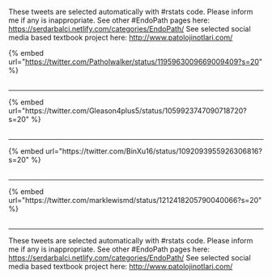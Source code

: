 

These tweets are selected automatically with #rstats code. Please inform me if any is inappropriate.
See other #EndoPath pages here: https://serdarbalci.netlify.com/categories/EndoPath/ 
See selected social media based textbook project here: http://www.patolojinotlari.com/

{% embed url="https://twitter.com/Patholwalker/status/1195963009669009409?s=20" %}<br>
<br>
<hr>
{% embed url="https://twitter.com/Gleason4plus5/status/1059923747090718720?s=20" %}<br>
<br>
<hr>
{% embed url="https://twitter.com/BinXu16/status/1092093955926306816?s=20" %}<br>
<br>
<hr>
{% embed url="https://twitter.com/marklewismd/status/1212418205790040066?s=20" %}<br>
<br>
<hr>


These tweets are selected automatically with #rstats code. Please inform me if any is inappropriate.
See other #EndoPath pages here: https://serdarbalci.netlify.com/categories/EndoPath/ 
See selected social media based textbook project here: http://www.patolojinotlari.com/
